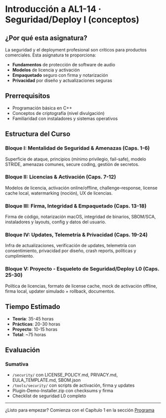 # Introducción a AL1-14 · Seguridad/Deploy I (conceptos)

## ¿Por qué esta asignatura?

La seguridad y el deployment profesional son críticos para productos comerciales. Esta asignatura te proporciona:

- **Fundamentos** de protección de software de audio
- **Modelos** de licencia y activación
- **Empaquetado** seguro con firma y notarización
- **Privacidad** por diseño y actualizaciones seguras

## Prerrequisitos

- Programación básica en C++
- Conceptos de criptografía (nivel divulgación)
- Familiaridad con instaladores y sistemas operativos

## Estructura del Curso

### Bloque I: Mentalidad de Seguridad & Amenazas (Caps. 1-6)
Superficie de ataque, principios (mínimo privilegio, fail-safe), modelo STRIDE, amenazas comunes, secure coding, gestión de secretos.

### Bloque II: Licencias & Activación (Caps. 7-12)
Modelos de licencia, activación online/offline, challenge–response, license cache local, watermarking (noción), UX de licencias.

### Bloque III: Firma, Integridad & Empaquetado (Caps. 13-18)
Firma de código, notarización macOS, integridad de binarios, SBOM/SCA, instaladores y layouts, config y datos del usuario.

### Bloque IV: Updates, Telemetría & Privacidad (Caps. 19-24)
Infra de actualizaciones, verificación de updates, telemetría con consentimiento, privacidad por diseño, crash reports, políticas y cumplimiento.

### Bloque V: Proyecto - Esqueleto de Seguridad/Deploy L0 (Caps. 25-30)
Política de licencias, formato de license cache, mock de activación offline, firma local, updater simulado + rollback, documentos.

## Tiempo Estimado

- **Teoría**: 35-45 horas
- **Prácticas**: 20-30 horas
- **Proyecto**: 10-15 horas
- **Total**: ~75 horas

## Evaluación

### Sumativa
- `/security/` con LICENSE_POLICY.md, PRIVACY.md, EULA_TEMPLATE.md, SBOM.json
- `/tools/security/` con scripts de activación, firma y updates
- Plugin-Demo-Installer.zip con checksums y firma
- Checklist de seguridad L0 completo

---

¿Listo para empezar? Comienza con el Capítulo 1 en la sección [Programa](programa/)

